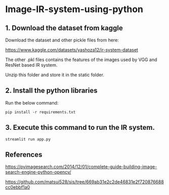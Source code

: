 # Image-IR-system-using-python

## 1. Download the dataset from kaggle
Download the dataset and other pickle files from here:

https://www.kaggle.com/datasets/yashoza12/ir-system-dataset

The other .pkl files contains the features of the images used by VGG and ResNet based IR system.

Unzip this folder and store it in the static folder. 

## 2. Install the python libraries 

Run the below command:

`pip install -r requirements.txt`

## 3. Execute this command to run the IR system.

`streamlit run app.py`

## References

https://pyimagesearch.com/2014/12/01/complete-guide-building-image-search-engine-python-opencv/

https://github.com/matsui528/sis/tree/669ab31e2c2de46831e2f720876688cc0ebbf1a0
